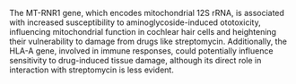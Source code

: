 The MT-RNR1 gene, which encodes mitochondrial 12S rRNA, is associated with increased susceptibility to aminoglycoside-induced ototoxicity, influencing mitochondrial function in cochlear hair cells and heightening their vulnerability to damage from drugs like streptomycin. Additionally, the HLA-A gene, involved in immune responses, could potentially influence sensitivity to drug-induced tissue damage, although its direct role in interaction with streptomycin is less evident.